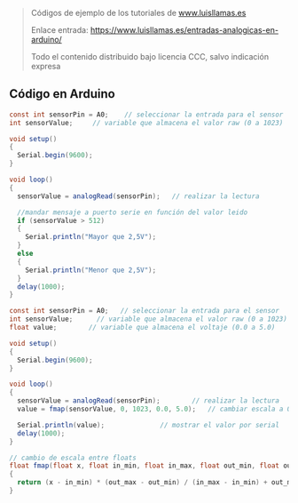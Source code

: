 > Códigos de ejemplo de los tutoriales de www.luisllamas.es
>
> Enlace entrada: https://www.luisllamas.es/entradas-analogicas-en-arduino/
>
> Todo el contenido distribuido bajo licencia CCC, salvo indicación expresa

## Código en Arduino
```csharp
const int sensorPin = A0;    // seleccionar la entrada para el sensor
int sensorValue;     // variable que almacena el valor raw (0 a 1023)

void setup()
{
  Serial.begin(9600);
}

void loop() 
{
  sensorValue = analogRead(sensorPin);   // realizar la lectura

  //mandar mensaje a puerto serie en función del valor leido
  if (sensorValue > 512) 
  {
    Serial.println("Mayor que 2,5V");
  }
  else 
  {
    Serial.println("Menor que 2,5V");
  }
  delay(1000);
}
```

```csharp
const int sensorPin = A0;   // seleccionar la entrada para el sensor
int sensorValue;      // variable que almacena el valor raw (0 a 1023)
float value;        // variable que almacena el voltaje (0.0 a 5.0)

void setup() 
{
  Serial.begin(9600);
}

void loop() 
{
  sensorValue = analogRead(sensorPin);        // realizar la lectura
  value = fmap(sensorValue, 0, 1023, 0.0, 5.0);   // cambiar escala a 0.0 - 5.0

  Serial.println(value);              // mostrar el valor por serial
  delay(1000);
}

// cambio de escala entre floats
float fmap(float x, float in_min, float in_max, float out_min, float out_max)
{
  return (x - in_min) * (out_max - out_min) / (in_max - in_min) + out_min;
}
```


